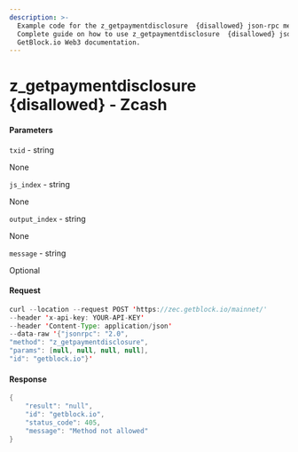 ```yaml
---
description: >-
  Example code for the z_getpaymentdisclosure  {disallowed} json-rpc method.
  Сomplete guide on how to use z_getpaymentdisclosure  {disallowed} json-rpc in
  GetBlock.io Web3 documentation.
---
```


# z\_getpaymentdisclosure {disallowed} - Zcash

#### Parameters

`txid` - string

None

`js_index` - string

None

`output_index` - string

None

`message` - string

Optional

#### Request

```java
curl --location --request POST 'https://zec.getblock.io/mainnet/' 
--header 'x-api-key: YOUR-API-KEY' 
--header 'Content-Type: application/json' 
--data-raw '{"jsonrpc": "2.0",
"method": "z_getpaymentdisclosure",
"params": [null, null, null, null],
"id": "getblock.io"}'
```

#### Response

```java
{
    "result": "null",
    "id": "getblock.io",
    "status_code": 405,
    "message": "Method not allowed"
}
```
